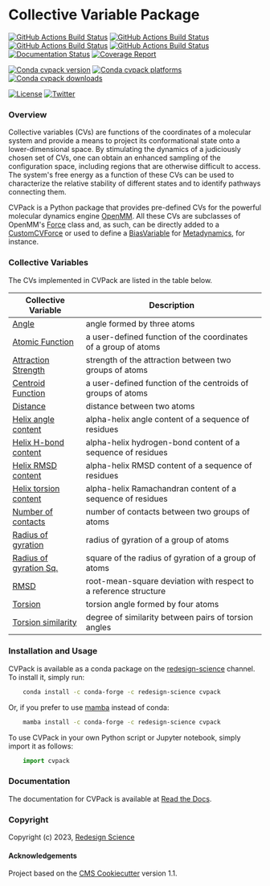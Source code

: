Collective Variable Package
===========================

[//]: # (Badges)
[![GitHub Actions Build Status](https://github.com/RedesignScience/cvpack/workflows/Linux/badge.svg)](https://github.com/RedesignScience/cvpack/actions?query=workflow%3ALinux)
[![GitHub Actions Build Status](https://github.com/RedesignScience/cvpack/workflows/MacOS/badge.svg)](https://github.com/RedesignScience/cvpack/actions?query=workflow%3AMacOS)
[![GitHub Actions Build Status](https://github.com/RedesignScience/cvpack/workflows/Windows/badge.svg)](https://github.com/RedesignScience/cvpack/actions?query=workflow%3AWindows)
[![GitHub Actions Build Status](https://github.com/RedesignScience/cvpack/workflows/Linter/badge.svg)](https://github.com/RedesignScience/cvpack/actions?query=workflow%3ALinter)
[![Documentation Status](https://github.com/RedesignScience/cvpack/workflows/Docs/badge.svg)](https://github.com/RedesignScience/cvpack/actions?query=workflow%3ADocs)
[![Coverage Report](https://redesignscience.github.io/cvpack/coverage/coverage.svg)](https://redesignscience.github.io/cvpack/coverage/coverage)

[![Conda cvpack version](https://img.shields.io/conda/v/redesign-science/cvpack.svg)](https://anaconda.org/redesign-science/cvpack)
[![Conda cvpack platforms](https://img.shields.io/conda/pn/redesign-science/cvpack.svg)](https://anaconda.org/redesign-science/cvpack)
[![Conda cvpack downloads](https://img.shields.io/conda/dn/redesign-science/cvpack.svg)](https://anaconda.org/redesign-science/cvpack)

[![License](https://img.shields.io/badge/License-MIT-yellowgreen.svg?style=flat)](https://github.com/RedesignScience/cvpack/blob/main/LICENSE.md)
[![Twitter](https://badgen.net/badge/follow%20us/@RedesignScience?icon=twitter)](https://twitter.com/RedesignScience)

### Overview

Collective variables (CVs) are functions of the coordinates of a molecular system and provide a
means to project its conformational state onto a lower-dimensional space. By stimulating the
dynamics of a judiciously chosen set of CVs, one can obtain an enhanced sampling of the
configuration space, including regions that are otherwise difficult to access. The system's
free energy as a function of these CVs can be used to characterize the relative stability of
different states and to identify pathways connecting them.

CVPack is a Python package that provides pre-defined CVs for the powerful molecular dynamics engine
[OpenMM]. All these CVs are subclasses of OpenMM's [Force] class and, as such, can be directly added
to a [CustomCVForce] or used to define a [BiasVariable] for [Metadynamics], for instance.

### Collective Variables

The CVs implemented in CVPack are listed in the table below.

| Collective Variable     | Description                                                      |
|-------------------------|------------------------------------------------------------------|
| [Angle]                 | angle formed by three atoms                                      |
| [Atomic Function]       | a user-defined function of the coordinates of a group of atoms   |
| [Attraction Strength]   | strength of the attraction between two groups of atoms           |
| [Centroid Function]     | a user-defined function of the centroids of groups of atoms      |
| [Distance]              | distance between two atoms                                       |
| [Helix angle content]   | alpha-helix angle content of a sequence of residues              |
| [Helix H-bond content]  | alpha-helix hydrogen-bond content of a sequence of residues      |
| [Helix RMSD content]    | alpha-helix RMSD content of a sequence of residues               |
| [Helix torsion content] | alpha-helix Ramachandran content of a sequence of residues       |
| [Number of contacts]    | number of contacts between two groups of atoms                   |
| [Radius of gyration]    | radius of gyration of a group of atoms                           |
| [Radius of gyration Sq.]| square of the radius of gyration of a group of atoms             |
| [RMSD]                  | root-mean-square deviation with respect to a reference structure |
| [Torsion]               | torsion angle formed by four atoms                               |
| [Torsion similarity]    | degree of similarity between pairs of torsion angles             |

### Installation and Usage

CVPack is available as a conda package on the
[redesign-science](https://anaconda.org/redesign-science/cvpack) channel. To install it, simply run:

```bash
    conda install -c conda-forge -c redesign-science cvpack
```

Or, if you prefer to use [mamba](https://mamba.readthedocs.io/en/latest) instead of conda:

```bash
    mamba install -c conda-forge -c redesign-science cvpack
```

To use CVPack in your own Python script or Jupyter notebook, simply import it as follows:

```python
    import cvpack
```

### Documentation

The documentation for CVPack is available at [Read the Docs](https://cvpack.readthedocs.io/en/stable).

### Copyright

Copyright (c) 2023, [Redesign Science](https://www.redesignscience.com)


#### Acknowledgements

Project based on the [CMS Cookiecutter] version 1.1.

[BiasVariable]:       https://docs.openmm.org/latest/api-python/generated/openmm.app.metadynamics.BiasVariable.html
[CMS Cookiecutter]:   https://github.com/molssi/cookiecutter-cms
[CollectiveVariable]: https://ufedmm.readthedocs.io/en/latest/pythonapi/ufedmm.html#ufedmm.ufedmm.CollectiveVariable
[CustomCVForce]:      https://docs.openmm.org/latest/api-python/generated/openmm.openmm.CustomCVForce.html
[Force]:              https://docs.openmm.org/latest/api-python/generated/openmm.openmm.Force.html
[Metadynamics]:       https://docs.openmm.org/latest/api-python/generated/openmm.app.metadynamics.Metadynamics.html
[OpenMM]:             https://openmm.org
[UFED]:               https://ufedmm.readthedocs.io/en/latest/index.html

[Angle]:                  https://redesignscience.github.io/cvpack/api/Angle.html
[Atomic Function]:        https://redesignscience.github.io/cvpack/api/AtomicFunction.html
[Attraction Strength]:    https://redesignscience.github.io/cvpack/api/AttractionStrength.html
[Centroid Function]:      https://redesignscience.github.io/cvpack/api/CentroidFunction.html
[Distance]:               https://redesignscience.github.io/cvpack/api/Distance.html
[Helix angle content]:    https://redesignscience.github.io/cvpack/api/HelixAngleContent.html
[Helix H-bond content]:   https://redesignscience.github.io/cvpack/api/HelixHBondContent.html
[Helix RMSD content]:     https://redesignscience.github.io/cvpack/api/HelixRMSDContent.html
[Helix torsion content]:  https://redesignscience.github.io/cvpack/api/HelixTorsionContent.html
[Number of contacts]:     https://redesignscience.github.io/cvpack/api/NumberOfContacts.html
[Radius of gyration]:     https://redesignscience.github.io/cvpack/api/RadiusOfGyration.html
[Radius of gyration Sq.]: https://redesignscience.github.io/cvpack/api/RadiusOfGyrationSq.html
[RMSD]:                   https://redesignscience.github.io/cvpack/api/RMSD.html
[Torsion]:                https://redesignscience.github.io/cvpack/api/Torsion.html
[Torsion similarity]:     https://redesignscience.github.io/cvpack/api/TorsionSimilarity.html
